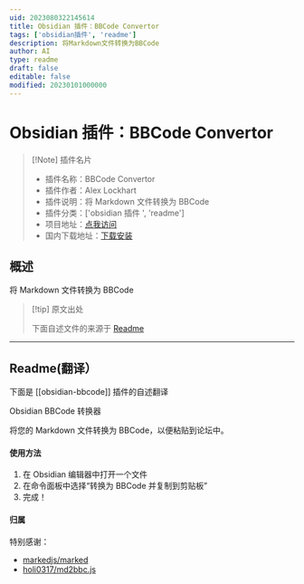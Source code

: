 ```yaml
---
uid: 2023080322145614
title: Obsidian 插件：BBCode Convertor
tags: ['obsidian插件', 'readme']
description: 将Markdown文件转换为BBCode
author: AI
type: readme
draft: false
editable: false
modified: 20230101000000
---
```


# Obsidian 插件：BBCode Convertor

> [!Note] 插件名片
> - 插件名称：BBCode Convertor
> - 插件作者：Alex Lockhart
> - 插件说明：将 Markdown 文件转换为 BBCode
> - 插件分类：['obsidian 插件 ', 'readme']
> - 项目地址：[点我访问](https://github.com/salockhart/obsidian-bbcode)
> - 国内下载地址：[下载安装](https://pkmer.cn/products/plugin/pluginMarket/?obsidian-bbcode)

## 概述

将 Markdown 文件转换为 BBCode

> [!tip] 原文出处
>
>下面自述文件的来源于 [Readme](https://ghproxy.net/https://raw.githubusercontent.com/salockhart/obsidian-bbcode/master/README.md)
>

---

## Readme(翻译）

下面是 [[obsidian-bbcode]] 插件的自述翻译

Obsidian BBCode 转换器

将您的 Markdown 文件转换为 BBCode，以便粘贴到论坛中。

#### 使用方法

1. 在 Obsidian 编辑器中打开一个文件
2. 在命令面板中选择“转换为 BBCode 并复制到剪贴板”
3. 完成！

#### 归属

特别感谢：

- [markedjs/marked](https://github.com/markedjs/marked)
- [holi0317/md2bbc.js](https://github.com/holi0317/md2bbc.js)



